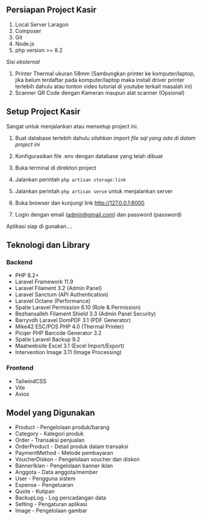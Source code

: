 ## Persiapan Project Kasir

1. Local Server Laragon
2. Composer
3. Git
4. Node.js
5. php version >= 8.2

_Sisi eksternal_

1. Printer Thermal ukuran 58mm (Sambungkan printer ke komputer/laptop, jika belum terdaftar pada komputer/laptop maka install driver printer terlebih dahulu atau tonton video tutorial di youtube terkait masalah ini)
2. Scanner QR Code dengan Kameran maupun alat scanner (Opsional)

## Setup Project Kasir

Sangat untuk menjalankan atau mensetup project ini.

1. Buat database terlebih dahulu
   _silahkan import file sql yang ada di dalam project ini_
2. Konfigurasikan file .env dengan database yang telah dibuat
3. Buka terminal di direktori project

4. Jalankan perintah `php artisan storage:link`
5. Jalankan perintah `php artisan serve` untuk menjalankan server
6. Buka browser dan kunjungi link http://127.0.0.1:8000
7. Login dengan email (admin@gmail.com) dan password (password)

Aplikasi siap di gunakan....

## Teknologi dan Library

### Backend

-   PHP 8.2+
-   Laravel Framework 11.9
-   Laravel Filament 3.2 (Admin Panel)
-   Laravel Sanctum (API Authentication)
-   Laravel Octane (Performance)
-   Spatie Laravel Permission 6.10 (Role & Permission)
-   Bezhansalleh Filament Shield 3.3 (Admin Panel Security)
-   Barryvdh Laravel DomPDF 3.1 (PDF Generator)
-   Mike42 ESC/POS PHP 4.0 (Thermal Printer)
-   Picqer PHP Barcode Generator 3.2
-   Spatie Laravel Backup 9.2
-   Maatwebsite Excel 3.1 (Excel Import/Export)
-   Intervention Image 3.11 (Image Processing)

### Frontend

-   TailwindCSS
-   Vite
-   Axios

## Model yang Digunakan

-   Product - Pengelolaan produk/barang
-   Category - Kategori produk
-   Order - Transaksi penjualan
-   OrderProduct - Detail produk dalam transaksi
-   PaymentMethod - Metode pembayaran
-   VoucherDiskon - Pengelolaan voucher dan diskon
-   BannerIklan - Pengelolaan banner iklan
-   Anggota - Data anggota/member
-   User - Pengguna sistem
-   Expense - Pengeluaran
-   Quote - Kutipan
-   BackupLog - Log pencadangan data
-   Setting - Pengaturan aplikasi
-   Image - Pengelolaan gambar
